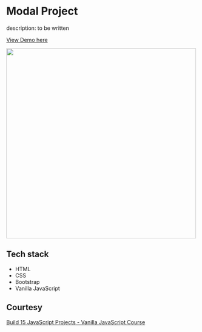 # Modal Project

description: to be written

[View Demo here](https://madhuri-chitikela.github.io/modal-project/)

<img src="" height="500" />

## Tech stack

- HTML
- CSS
- Bootstrap
- Vanilla JavaScript

## Courtesy

[Build 15 JavaScript Projects - Vanilla JavaScript Course](https://www.youtube.com/watch?v=3PHXvlpOkf4)

